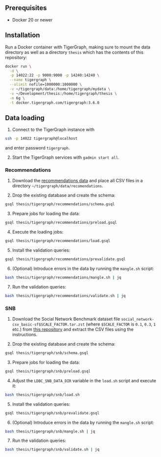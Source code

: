 ## Prerequisites

- Docker 20 or newer

## Installation

Run a Docker container with TigerGraph, making sure to mount the data directory as well as a directory `thesis` which has the contents of this repository:

```bash
docker run \
  -d \
  -p 14022:22 -p 9000:9000 -p 14240:14240 \
  --name tigergraph \
  --ulimit nofile=1000000:1000000 \
  -v ~/tigergraph/data:/home/tigergraph/mydata \
  -v ~/Development/thesis:/home/tigergraph/thesis \
  -m 6g \
  -t docker.tigergraph.com/tigergraph:3.6.0
```

## Data loading

1. Connect to the TigerGraph instance with
```bash
ssh -p 14022 tigergraph@localhost
```
and enter password `tigergraph`.

2. Start the TigerGraph services with `gadmin start all`.

### Recommendations

1. Download the [recommendations data](https://drive.google.com/drive/folders/17byMzP_Ux7DloJsYuNdk07-mjC9PbMbF?usp=sharing) and place all CSV files in a directory `~/tigergraph/data/recomendations`.

2. Drop the existing database and create the schema:
```bash
gsql thesis/tigergraph/recommendations/schema.gsql
```

3. Prepare jobs for loading the data:
```bash
gsql thesis/tigergraph/recommendations/preload.gsql
```

4. Execute the loading jobs:
```bash
gsql thesis/tigergraph/recommendations/load.gsql
```

5. Install the validation queries:
```bash
gsql thesis/tigergraph/recommendations/prevalidate.gsql
```

6. (Optional) Introduce errors in the data by running the `mangle.sh` script:
```bash
bash thesis/tigergraph/recommendations/mangle.sh | jq
```

7. Run the validation queries:
```bash
bash thesis/tigergraph/recommendations/validate.sh | jq
```

### SNB

1. Download the Social Network Benchmark dataset file `social_network-csv_basic-sf$SCALE_FACTOR.tar.zst` (where `$SCALE_FACTOR` is `0.1`, `0.3`, `1` etc.) from [this repository](https://github.com/ldbc/data-sets-surf-repository) and extract the CSV files using the instructions.

2. Drop the existing database and create the schema:
```bash
gsql thesis/tigergraph/snb/schema.gsql
```

3. Prepare jobs for loading the data:
```bash
gsql thesis/tigergraph/snb/preload.gsql
```

4. Adjust the `LDBC_SNB_DATA_DIR` variable in the `load.sh` script and execute it:
```bash
bash thesis/tigergraph/snb/load.sh
```

5. Install the validation queries:
```bash
gsql thesis/tigergraph/snb/prevalidate.gsql
```

6. (Optional) Introduce errors in the data by running the `mangle.sh` script:
```bash
bash thesis/tigergraph/snb/mangle.sh | jq
```

7. Run the validation queries:
```bash
bash thesis/tigergraph/snb/validate.sh | jq
```
